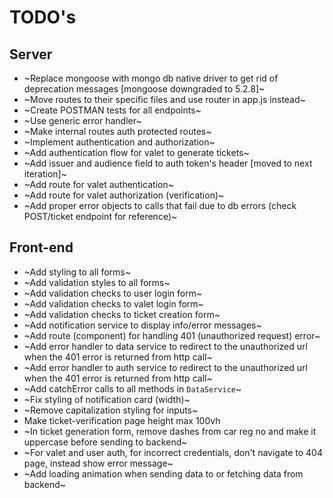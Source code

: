 # TODO's

## Server

* ~Replace mongoose with mongo db native driver to get rid of deprecation messages [mongoose downgraded to 5.2.8]~
* ~Move routes to their specific files and use router in app.js instead~
* ~Create POSTMAN tests for all endpoints~
* ~Use generic error handler~
* ~Make internal routes auth protected routes~
* ~Implement authentication and authorization~
* ~Add authentication flow for valet to generate tickets~
* ~Add issuer and audience field to auth token's header [moved to next iteration]~
* ~Add route for valet authentication~
* ~Add route for valet authorization (verification)~
* ~Add proper error objects to calls that fail due to db errors (check POST/ticket endpoint for reference)~

## Front-end

* ~Add styling to all forms~
* ~Add validation styles to all forms~
* ~Add validation checks to user login form~
* ~Add validation checks to valet login form~
* ~Add validation checks to ticket creation form~
* ~Add notification service to display info/error messages~
* ~Add route (component) for handling 401 (unauthorized request) error~
* ~Add error handler to data service to redirect to the unauthorized url when the 401 error is returned from http call~
* ~Add error handler to auth service to redirect to the unauthorized url when the 401 error is returned from http call~
* ~Add catchError calls to all methods in `DataService`~
* ~Fix styling of notification card (width)~
* ~Remove capitalization styling for inputs~
* Make ticket-verification page height max 100vh
* ~In ticket generation form, remove dashes from car reg no and make it uppercase before sending to backend~
* ~For valet and user auth, for incorrect credentials, don't navigate to 404 page, instead show error message~
* ~Add loading animation when sending data to or fetching data from backend~